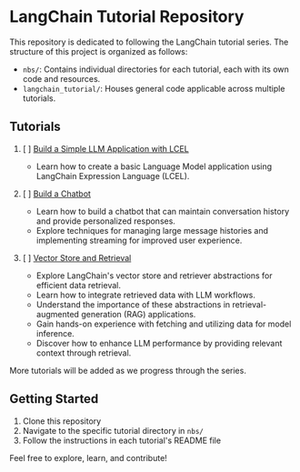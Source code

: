 # LangChain Tutorial Repository

This repository is dedicated to following the LangChain tutorial series. The structure of this project is organized as follows:

- `nbs/`: Contains individual directories for each tutorial, each with its own code and resources.
- `langchain_tutorial/`: Houses general code applicable across multiple tutorials.

## Tutorials

1. [ ] [Build a Simple LLM Application with LCEL](https://python.langchain.com/docs/tutorials/llm_chain/)

   - Learn how to create a basic Language Model application using LangChain Expression Language (LCEL).

2. [ ] [Build a Chatbot](https://python.langchain.com/docs/tutorials/chatbot/)

   - Learn how to build a chatbot that can maintain conversation history and provide personalized responses.
   - Explore techniques for managing large message histories and implementing streaming for improved user experience.

3. [ ] [Vector Store and Retrieval](https://python.langchain.com/docs/tutorials/retrievers/)
   - Explore LangChain's vector store and retriever abstractions for efficient data retrieval.
   - Learn how to integrate retrieved data with LLM workflows.
   - Understand the importance of these abstractions in retrieval-augmented generation (RAG) applications.
   - Gain hands-on experience with fetching and utilizing data for model inference.
   - Discover how to enhance LLM performance by providing relevant context through retrieval.

More tutorials will be added as we progress through the series.

## Getting Started

1. Clone this repository
2. Navigate to the specific tutorial directory in `nbs/`
3. Follow the instructions in each tutorial's README file

Feel free to explore, learn, and contribute!
